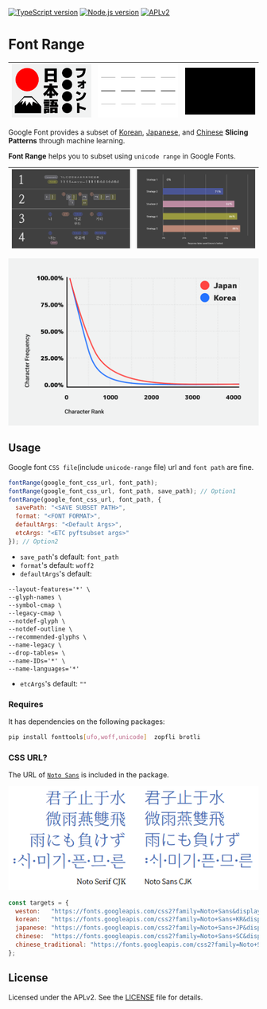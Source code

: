 [![TypeScript version][ts-badge]][typescript-4-0]
[![Node.js version][nodejs-badge]][nodejs]
[![APLv2][license-badge]][license]

# Font Range

| ![NJ](https://raw.githubusercontent.com/black7375/font-range/master/resource/News_Japanese.gif) | ![NK](https://raw.githubusercontent.com/black7375/font-range/master/resource/News_Korean.gif) | ![NC](https://raw.githubusercontent.com/black7375/font-range/master/resource/News_Chinese.gif) |
|-------------------------------------------------------------------------------------------------|-----------------------------------------------------------------------------------------------|------------------------------------------------------------------------------------------------|

Google Font provides a subset of [Korean](https://design.google/news/google-fonts-launches-korean-support-and-unveils-faster-delivery-system/), [Japanese](https://design.google/news/google-fonts-launches-japanese-supportand-makes-loading-large-fonts-even-faster/), and [Chinese](https://design.google/news/google-fonts-launches-chinese-support/) **Slicing Patterns** through machine learning.

**Font Range** helps you to subset using `unicode range` in Google Fonts.

| ![K0](https://raw.githubusercontent.com/black7375/font-range/master/resource/Korean_0.png) | ![K1](https://raw.githubusercontent.com/black7375/font-range/master/resource/Korean_1.png) |
|--------------------------------------------------------------------------------------------|--------------------------------------------------------------------------------------------|

![Result](https://raw.githubusercontent.com/black7375/font-range/master/resource/Korean_Japanese.png)

## Usage
Google font `CSS file`(include `unicode-range` file) url and `font path` are fine.

```js
fontRange(google_font_css_url, font_path);
fontRange(google_font_css_url, font_path, save_path); // Option1
fontRange(google_font_css_url, font_path, {
  savePath: "<SAVE SUBSET PATH>",
  format: "<FONT FORMAT>",
  defaultArgs: "<Default Args>",
  etcArgs: "<ETC pyftsubset args>"
}); // Option2
```
- `save_path`'s default: `font_path`
- `format`'s default: `woff2`
- `defaultArgs`'s default:
```
--layout-features='*' \
--glyph-names \
--symbol-cmap \
--legacy-cmap \
--notdef-glyph \
--notdef-outline \
--recommended-glyphs \
--name-legacy \
--drop-tables= \
--name-IDs='*' \
--name-languages='*'
```
- `etcArgs`'s default: `""`

### Requires
It has dependencies on the following packages:

```sh
pip install fonttools[ufo,woff,unicode]  zopfli brotli
```

### CSS URL?
The URL of [`Noto Sans`](https://www.google.com/get/noto/) is included in the package.

![Noto](https://raw.githubusercontent.com/black7375/font-range/master/resource/Noto_0.png)

```js
const targets = {
  weston:   "https://fonts.googleapis.com/css2?family=Noto+Sans&display=swap",
  korean:   "https://fonts.googleapis.com/css2?family=Noto+Sans+KR&display=swap",
  japanese: "https://fonts.googleapis.com/css2?family=Noto+Sans+JP&display=swap",
  chinese:  "https://fonts.googleapis.com/css2?family=Noto+Sans+SC&display=swap",
  chinese_traditional: "https://fonts.googleapis.com/css2?family=Noto+Sans+TC&display=swap",
};
```

## License

Licensed under the APLv2. See the [LICENSE](https://github.com/jsynowiec/node-typescript-boilerplate/blob/master/LICENSE) file for details.

[ts-badge]: https://img.shields.io/badge/TypeScript-4.0-blue.svg
[nodejs-badge]: https://img.shields.io/badge/Node.js->=%2012.13-blue.svg
[nodejs]: https://nodejs.org/dist/latest-v12.x/docs/api/
[typescript-4-0]: https://www.typescriptlang.org/docs/handbook/release-notes/typescript-4-0.html
[license-badge]: https://img.shields.io/badge/license-APLv2-blue.svg
[license]: https://github.com/jsynowiec/node-typescript-boilerplate/blob/master/LICENSE
